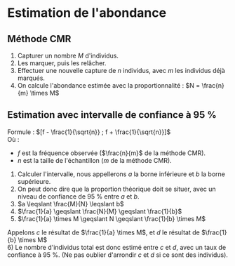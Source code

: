 # Estimation de l'abondance
## Méthode CMR
1) Capturer un nombre $M$ d'individus.
2) Les marquer, puis les relâcher.
3) Effectuer une nouvelle capture de $n$ individus, avec $m$ les individus déjà marqués.
4) On calcule l'abondance estimée avec la proportionnalité : $N = \frac{n}{m} \times M$

## Estimation avec intervalle de confiance à 95 %
Formule : $[f - \frac{1}{\sqrt{n}} ; f + \frac{1}{\sqrt{n}}]$  
Où :
- $f$ est la fréquence observée ($\frac{n}{m}$ de la méthode CMR).
- $n$ est la taille de l'échantillon ($m$ de la méthode CMR).

1) Calculer l'intervalle, nous appellerons $a$ la borne inférieure et $b$ la borne supérieure.
2) On peut donc dire que la proportion théorique doit se situer, avec un niveau de confiance de 95 % entre $a$ et $b$.
3) $a \leqslant \frac{M}{N} \leqslant b$
4) $\frac{1}{a} \geqslant \frac{N}{M} \geqslant \frac{1}{b}$
5) $\frac{1}{a} \times M \geqslant N \geqslant \frac{1}{b} \times M$

Appelons $c$ le résultat de $\frac{1}{a} \times M$, et $d$ le résultat de $\frac{1}{b} \times M$  
6) Le nombre d'individus total est donc estimé entre $c$ et $d$, avec un taux de confiance à 95 %.
(Ne pas oublier d'arrondir $c$ et $d$ si ce sont des individus).